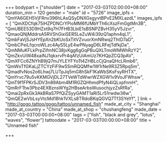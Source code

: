 +++
bodypart = ["shoulder"]
date = "2017-03-03T02:00:00+08:00"
duration_min = 120
gender = "male"
id = "5726"
image_ipfs = "QmYA6GEH5VjFRnv396hLAsQSyDNXGsgyvtBPvE2MXLazdL"
images_ipfs = [  "QmXDCfqk75iHZPDNCrYPioMM6fUMbYTh6cXszFmGgtMn3B",
  "QmUBEE53D9HZxt9q7H7FHB3LbiE1sBSNPZBvH35yV5Jzvr",
  "QmaoQNjMddrsA5RVShGixiSER5LeZuW4i39zQ1aphn4qL1",
  "QmbFaVjSJsHYEpXn2bKUoSxTitVZvuorXmNRwq2ThtD7aD",
  "QmbCPeiLfqcroWLzc4AyS5LyE4wPNyagD6LRFejTdfkjDa",
  "QmNMuKFLkPrpZifmNC38jvKgg6gGqPBuQXLTmoWMWhRzY2",
  "QmZkvUiW48xaiNJ1qkxrvPr4qAfzUiAmUz7KHQpZCQ3pAV",
  "QmXFCc6ZNYhB9jQ7mJYLEYFYoTt4ZHBLcCjQnaQHcLRmb6",
  "QmWxTfGKaLjZTCYzFiF9w5SmRQQMfw1W1rNe9R3Z5Rpq5m",
  "QmadfvNos2o6Lhwj7LUTpJq5mG8hSkF1KaWbSKsFsyRHTX",
  "QmYrvc79u5vKKMGVjDL27TVeWTdWwrWZXGW1v9VoJFWhsw",
  "QmT9f1FPKrSJDV3n89Abm4M1RGZQHhmdPfyN4iQLxpfnmH",
  "QmRrFTtw3Pbz4EXBznsWYg2HBseArbsWusochjyzZsRfRa",
  "Qmai2pRxGk3AkBRaS7PfQiZSyyGAMT1aRi5Lr51rwdw36w",
  "QmQE2wVbLsyVtcMd18hk1VXLs8TRdoBKqQGVQ7Tf3SYeYf",
]
link = "http://gogo.tattoo/gogo/tattoo/unnamed_fish"
made_at_city = "Shanghai"
made_at_country = "China"
made_at_shop = "chushangfeng"
made_date = "2017-03-03T00:00:00+08:00"
tags = ["fish", "black and grey", "lotus", "waves", "flower"]
tattoodate = "2017-03-03T00:00:00+08:00"
title = "Unnamed fish"

+++
